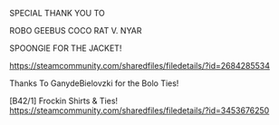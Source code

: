 SPECIAL THANK YOU TO 

ROBO
GEEBUS
COCO
RAT
V.
NYAR

SPOONGIE FOR THE JACKET!

https://steamcommunity.com/sharedfiles/filedetails/?id=2684285534


Thanks To GanydeBielovzki for the Bolo Ties!

[B42/1] Frockin Shirts & Ties!
https://steamcommunity.com/sharedfiles/filedetails/?id=3453676250